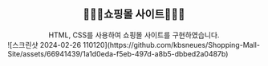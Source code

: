 <div align="center">
<h2> 🧑🏻‍💻쇼핑몰 사이트🧑🏻‍💻 </h2>
HTML, CSS를 사용하여 쇼핑몰 사이트를 구현하였습니다.
</div>
![스크린샷 2024-02-26 110120](https://github.com/kbsneues/Shopping-Mall-Site/assets/66941439/1a1d0eda-f5eb-497d-a8b5-dbbed2a0487b)
